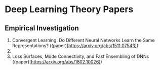 # Deep Learning Theory Papers

## Empirical Investigation

1. Convergent Learning: Do Different Neural Networks Learn the Same Representations? ((paper)[https://arxiv.org/abs/1511.07543])
2. 
3. Loss Surfaces, Mode Connectivity, and Fast Ensembling of DNNs ((paper)[https://arxiv.org/abs/1802.10026])
